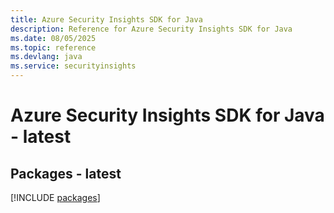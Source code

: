 ```yaml
---
title: Azure Security Insights SDK for Java
description: Reference for Azure Security Insights SDK for Java
ms.date: 08/05/2025
ms.topic: reference
ms.devlang: java
ms.service: securityinsights
---
```

# Azure Security Insights SDK for Java - latest
## Packages - latest
[!INCLUDE [packages](security-insights-index.md)]